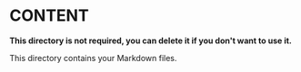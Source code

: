# CONTENT

**This directory is not required, you can delete it if you don't want to use it.**

This directory contains your Markdown files.
